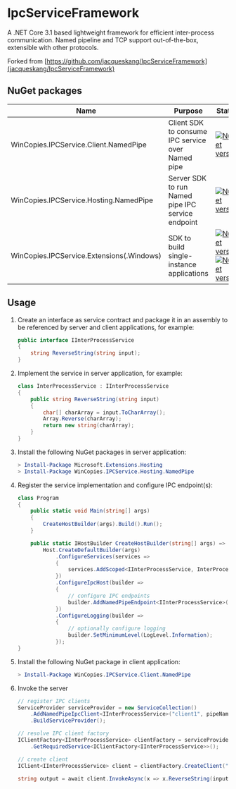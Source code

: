 # IpcServiceFramework

A .NET Core 3.1 based lightweight framework for efficient inter-process communication.
Named pipeline and TCP support out-of-the-box, extensible with other protocols.

Forked from [https://github.com/jacqueskang/IpcServiceFramework](jacqueskang/IpcServiceFramework)

## NuGet packages
| Name | Purpose | Status |
| ---- | ------- | ------ |
| WinCopies.IPCService.Client.NamedPipe | Client SDK to consume IPC service over Named pipe | [![NuGet version](https://badge.fury.io/nu/WinCopies.IPCService.Client.NamedPipe.svg)](https://badge.fury.io/nu/WinCopies.IPCService.Client.NamedPipe) |
| WinCopies.IPCService.Hosting.NamedPipe | Server SDK to run Named pipe IPC service endpoint | [![NuGet version](https://badge.fury.io/nu/WinCopies.IPCService.Hosting.NamedPipe.svg)](https://badge.fury.io/nu/WinCopies.IPCService.Hosting.NamedPipe) |
| WinCopies.IPCService.Extensions(.Windows) | SDK to build single-instance applications | [![NuGet version](https://badge.fury.io/nu/WinCopies.IPCService.Extensions.svg)](https://badge.fury.io/nu/WinCopies.IPCService.Extensions) [![NuGet version](https://badge.fury.io/nu/WinCopies.IPCService.Extensions.Windows.svg)](https://badge.fury.io/nu/WinCopies.IPCService.Extensions.Windows) |


## Usage

 1. Create an interface as service contract and package it in an assembly to be referenced by server and client applications, for example:

    ```csharp
    public interface IInterProcessService
    {
        string ReverseString(string input);
    }
    ```

 1. Implement the service in server application, for example:
 
    ```csharp
    class InterProcessService : IInterProcessService
    {
        public string ReverseString(string input)
        {
            char[] charArray = input.ToCharArray();
            Array.Reverse(charArray);
            return new string(charArray);
        }
    }
    ```

 1. Install the following NuGet packages in server application:

    ```powershell
    > Install-Package Microsoft.Extensions.Hosting
    > Install-Package WinCopies.IPCService.Hosting.NamedPipe
    ```

 1. Register the service implementation and configure IPC endpoint(s):

    ```csharp
    class Program
    {
        public static void Main(string[] args)
        {
            CreateHostBuilder(args).Build().Run();
        }

        public static IHostBuilder CreateHostBuilder(string[] args) =>
            Host.CreateDefaultBuilder(args)
                .ConfigureServices(services =>
                {
                    services.AddScoped<IInterProcessService, InterProcessService>();
                })
                .ConfigureIpcHost(builder =>
                {
                    // configure IPC endpoints
                    builder.AddNamedPipeEndpoint<IInterProcessService>(pipeName: "pipeinternal");
                })
                .ConfigureLogging(builder =>
                {
                    // optionally configure logging
                    builder.SetMinimumLevel(LogLevel.Information);
                });
    }
    ```

 1. Install the following NuGet package in client application:

    ```powershell
    > Install-Package WinCopies.IPCService.Client.NamedPipe
    ```

 1. Invoke the server

    ```csharp
    // register IPC clients
    ServiceProvider serviceProvider = new ServiceCollection()
        .AddNamedPipeIpcClient<IInterProcessService>("client1", pipeName: "pipeinternal")
        .BuildServiceProvider();

    // resolve IPC client factory
    IClientFactory<IInterProcessService> clientFactory = serviceProvider
        .GetRequiredService<IClientFactory<IInterProcessService>>();

    // create client
    IClient<IInterProcessService> client = clientFactory.CreateClient("client1");

    string output = await client.InvokeAsync(x => x.ReverseString(input));
    ```
